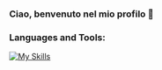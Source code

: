 ### Ciao, benvenuto nel mio profilo 👋

### Languages and Tools:
[![My Skills](https://skillicons.dev/icons?i=react,java,nextjs,git,idea,mysql,vscode,tailwind&perline=8)](https://riccardomoi.it)

